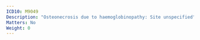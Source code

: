 ```yaml
---
ICD10: M9049
Description: "Osteonecrosis due to haemoglobinopathy: Site unspecified"
Matters: No
Weight: 0
---
```

